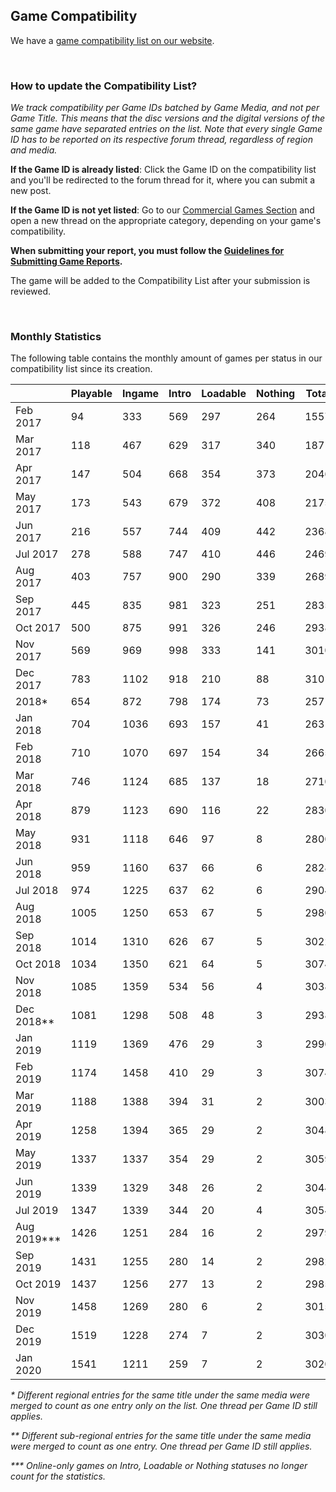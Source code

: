 ## Game Compatibility
We have a [game compatibility list on our website](https://rpcs3.net/compatibility).

<br>

### How to update the Compatibility List?
_We track compatibility per Game IDs batched by Game Media, and not per Game Title. This means that the disc versions and the digital versions of the same game have separated entries on the list. Note that every single Game ID has to be reported on its respective forum thread, regardless of region and media._

**If the Game ID is already listed**: Click the Game ID on the compatibility list and you'll be redirected to the forum thread for it, where you can submit a new post. 

**If the Game ID is not yet listed**: Go to our [Commercial Games Section](https://forums.rpcs3.net/forum-4.html) and open a new thread on the appropriate category, depending on your game's compatibility.

**When submitting your report, you must follow the [Guidelines for Submitting Game Reports](https://forums.rpcs3.net/thread-196671.html).**

The game will be added to the Compatibility List after your submission is reviewed.

<br>

### Monthly Statistics
The following table contains the monthly amount of games per status in our compatibility list since its creation.

|            | Playable | Ingame | Intro | Loadable | Nothing | Total | 
| ---------- | -------- | ------ | ----- | -------- | ------- | ----- |
| Feb 2017   | 94       | 333    | 569   | 297      | 264     | 1557  |
| Mar 2017   | 118      | 467    | 629   | 317      | 340     | 1871  |
| Apr 2017   | 147      | 504    | 668   | 354      | 373     | 2046  |
| May 2017   | 173      | 543    | 679   | 372      | 408     | 2175  |
| Jun 2017   | 216      | 557    | 744   | 409      | 442     | 2368  |
| Jul 2017   | 278      | 588    | 747   | 410      | 446     | 2469  |
| Aug 2017   | 403      | 757    | 900   | 290      | 339     | 2689  |
| Sep 2017   | 445      | 835    | 981   | 323      | 251     | 2835  |
| Oct 2017   | 500      | 875    | 991   | 326      | 246     | 2938  |
| Nov 2017   | 569      | 969    | 998   | 333      | 141     | 3010  |
| Dec 2017   | 783      | 1102   | 918   | 210      | 88      | 3101  |
| 2018*      | 654      | 872    | 798   | 174      | 73      | 2571  |
| Jan 2018   | 704      | 1036   | 693   | 157      | 41      | 2631  |
| Feb 2018   | 710      | 1070   | 697   | 154      | 34      | 2665  |
| Mar 2018   | 746      | 1124   | 685   | 137      | 18      | 2710  |
| Apr 2018   | 879      | 1123   | 690   | 116      | 22      | 2830  |
| May 2018   | 931      | 1118   | 646   | 97       | 8       | 2800  |
| Jun 2018   | 959      | 1160   | 637   | 66       | 6       | 2828  |
| Jul 2018   | 974      | 1225   | 637   | 62       | 6       | 2904  |
| Aug 2018   | 1005     | 1250   | 653   | 67       | 5       | 2980  |
| Sep 2018   | 1014     | 1310   | 626   | 67       | 5       | 3022  |
| Oct 2018   | 1034     | 1350   | 621   | 64       | 5       | 3074  |
| Nov 2018   | 1085     | 1359   | 534   | 56       | 4       | 3038  |
| Dec 2018** | 1081     | 1298   | 508   | 48       | 3       | 2938  |
| Jan 2019   | 1119     | 1369   | 476   | 29       | 3       | 2996  |
| Feb 2019   | 1174     | 1458   | 410   | 29       | 3       | 3074  |
| Mar 2019   | 1188     | 1388   | 394   | 31       | 2       | 3003  |
| Apr 2019   | 1258     | 1394   | 365   | 29       | 2       | 3048  |
| May 2019   | 1337     | 1337   | 354   | 29       | 2       | 3059  |
| Jun 2019   | 1339     | 1329   | 348   | 26       | 2       | 3044  |
| Jul 2019   | 1347     | 1339   | 344   | 20       | 4       | 3054  |
| Aug 2019***| 1426     | 1251   | 284   | 16       | 2       | 2979  |
| Sep 2019   | 1431     | 1255   | 280   | 14       | 2       | 2982  |
| Oct 2019   | 1437     | 1256   | 277   | 13       | 2       | 2985  |
| Nov 2019   | 1458     | 1269   | 280   | 6        | 2       | 3015  |
| Dec 2019   | 1519     | 1228   | 274   | 7        | 2       | 3030  |
| Jan 2020   | 1541     | 1211   | 259   | 7        | 2       | 3020  |

_* Different regional entries for the same title under the same media were merged to count as one entry only on the list. One thread per Game ID still applies._

_** Different sub-regional entries for the same title under the same media were merged to count as one entry. One thread per Game ID still applies._

_*** Online-only games on Intro, Loadable or Nothing statuses no longer count for the statistics._